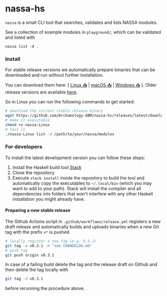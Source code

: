 # nassa-hs

`nassa` is a small CLI tool that searches, validates and lists NASSA modules.

See a collection of example modules in `playground/`, which can be validated and listed with

```
nassa list -d .
```

### Install

For stable release versions we automatically prepare binaries that can be downloaded and run without further installation.

You can download them here: [ [Linux 📥](https://github.com/Archaeology-ABM/nassa-hs/releases/latest/download/nassa-Linux) | [macOS 📥](https://github.com/Archaeology-ABM/nassa-hs/releases/latest/download/nassa-macOS) | [Windows 📥](https://github.com/Archaeology-ABM/nassa-hs/releases/latest/download/nassa-Windows.exe) ]. Older release versions are available [here](https://github.com/Archaeology-ABM/nassa-hs/releases).

So in Linux you can run the following commands to get started:

```bash
# download the current stable release binary
wget https://github.com/Archaeology-ABM/nassa-hs/releases/latest/download/nassa-Linux
# make it executable
chmod +x nassa-Linux
# test it
./nassa-Linux list -d /path/to/your/nassa/modules
```

### For developers

To install the latest development version you can follow these steps:

1. Install the Haskell build tool [Stack](https://docs.haskellstack.org/en/stable/README/)
2. Clone the repository
3. Execute `stack install` inside the repository to build the tool and automatically copy the executables to `~/.local/bin` (which you may want to add to your path). Stack will install the compiler and all dependencies into folders that won't interfere with any other Haskell installation you might already have.

#### Preparing a new stable release

The Github Actions script in `.github/workflows/release.yml` registers a new draft release and automatically builds and uploads binaries when a new Git tag with the prefix `v*` is pushed. 

```bash
# locally register a new tag (e.g. 0.3.1)
git tag -a v0.3.1 -m "see CHANGELOG.md"
# push tag
git push origin v0.3.1
```

In case of a failing build delete the tag and the release draft on Github and then delete the tag locally with

```bash
git tag -d v0.3.1
```

before rerunning the procedure above.

